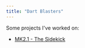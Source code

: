 ```yaml
---
title: "Dart Blasters"
---
```


Some projects I've worked on:

- [MK2.1 - The Sidekick](/hobbies/dart-blasters/sidekick-2022)